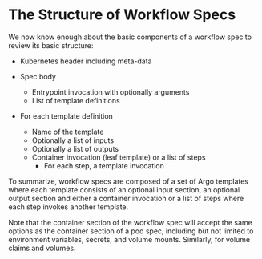 # The Structure of Workflow Specs

We now know enough about the basic components of a workflow spec to review its basic structure:

- Kubernetes header including meta-data
- Spec body
    - Entrypoint invocation with optionally arguments
    - List of template definitions

- For each template definition
    - Name of the template
    - Optionally a list of inputs
    - Optionally a list of outputs
    - Container invocation (leaf template) or a list of steps
        - For each step, a template invocation

To summarize, workflow specs are composed of a set of Argo templates where each template consists of an optional input section, an optional output section and either a container invocation or a list of steps where each step invokes another template.

Note that the container section of the workflow spec will accept the same options as the container section of a pod spec, including but not limited to environment variables, secrets, and volume mounts. Similarly, for volume claims and volumes.
